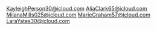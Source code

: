 KayleighPerson30@icloud.com
AliaClark65@icloud.com
MilanaMills025@icloud.com
MarieGraham57@icloud.com
LaraYates30@icloud.com

